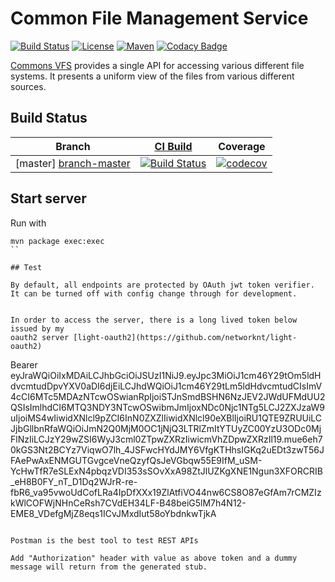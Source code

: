 # Common File Management Service

[![Build Status](http://img.shields.io/travis/vbauer/commons-vfs2-cifs.svg?style=flat)](https://travis-ci.org/vbauer/commons-vfs2-cifs)
[![License](http://img.shields.io/badge/License-Apache%2C%20Version%202.0-blue.svg?style=flat)](http://opensource.org/licenses/Apache-2.0)
[![Maven](https://img.shields.io/github/tag/vbauer/commons-vfs2-cifs.svg?label=maven)](https://jitpack.io/#vbauer/commons-vfs2-cifs)
[![Codacy Badge](https://api.codacy.com/project/badge/grade/f3f8cb0b44c84349b0f56e13cae6832f)](https://www.codacy.com/app/bauer-vlad/commons-vfs2-cifs)

[Commons VFS](http://commons.apache.org/proper/commons-vfs/) provides a single API for accessing various different file systems. It presents a uniform view of the files from various different sources.



## Build Status

[travis-home]: https://travis-ci.org/
[travis-msgpack-tools]: https://travis-ci.org/prometheus-core/common-file-management-service

[branch-master]: https://github.com/prometheus-core/common-file-management-service/tree/master

<!-- we use some deprecated HTML attributes here to get these stupid badges to line up properly -->

| Branch        |  [CI Build][travis-home]           | Coverage           |
| ------------- |:-------------:|:-------------:|
| [master] [branch-master]     | [![Build Status](https://travis-ci.org/prometheus-core/common-file-management-service.svg?branch=master)](https://travis-ci.org/prometheus-core/common-file-management-service) | [![codecov](https://codecov.io/gh/prometheus-core/common-file-management-service/branch/master/graph/badge.svg)](https://codecov.io/gh/prometheus-core/common-file-management-service/branch/master) |


## Start server

Run with

```
mvn package exec:exec
``

## Test

By default, all endpoints are protected by OAuth jwt token verifier. It can be turned off with config change through for development.


In order to access the server, there is a long lived token below issued by my
oauth2 server [light-oauth2](https://github.com/networknt/light-oauth2)

```
Bearer eyJraWQiOiIxMDAiLCJhbGciOiJSUzI1NiJ9.eyJpc3MiOiJ1cm46Y29tOm5ldHdvcmtudDpvYXV0aDI6djEiLCJhdWQiOiJ1cm46Y29tLm5ldHdvcmtudCIsImV4cCI6MTc5MDAzNTcwOSwianRpIjoiSTJnSmdBSHN6NzJEV2JWdUFMdUU2QSIsImlhdCI6MTQ3NDY3NTcwOSwibmJmIjoxNDc0Njc1NTg5LCJ2ZXJzaW9uIjoiMS4wIiwidXNlcl9pZCI6InN0ZXZlIiwidXNlcl90eXBlIjoiRU1QTE9ZRUUiLCJjbGllbnRfaWQiOiJmN2Q0MjM0OC1jNjQ3LTRlZmItYTUyZC00YzU3ODc0MjFlNzIiLCJzY29wZSI6WyJ3cml0ZTpwZXRzIiwicmVhZDpwZXRzIl19.mue6eh70kGS3Nt2BCYz7ViqwO7lh_4JSFwcHYdJMY6VfgKTHhsIGKq2uEDt3zwT56JFAePwAxENMGUTGvgceVneQzyfQsJeVGbqw55E9IfM_uSM-YcHwTfR7eSLExN4pbqzVDI353sSOvXxA98ZtJlUZKgXNE1Ngun3XFORCRIB_eH8B0FY_nT_D1Dq2WJrR-re-fbR6_va95vwoUdCofLRa4IpDfXXx19ZlAtfiVO44nw6CS8O87eGfAm7rCMZIzkWlCOFWjNHnCeRsh7CVdEH34LF-B48beiG5lM7h4N12-EME8_VDefgMjZ8eqs1ICvJMxdIut58oYbdnkwTjkA
```

Postman is the best tool to test REST APIs

Add "Authorization" header with value as above token and a dummy message will return from the generated stub.


